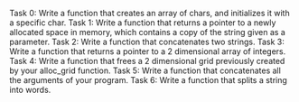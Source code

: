 Task 0: Write a function that creates an array of chars, and initializes it with a specific char.
Task 1: Write a function that returns a pointer to a newly allocated space in memory, which contains a copy of the string given as a parameter.
Task 2: Write a function that concatenates two strings.
Task 3: Write a function that returns a pointer to a 2 dimensional array of integers.
Task 4: Write a function that frees a 2 dimensional grid previously created by your alloc_grid function.
Task 5: Write a function that concatenates all the arguments of your program.
Task 6: Write a function that splits a string into words.
